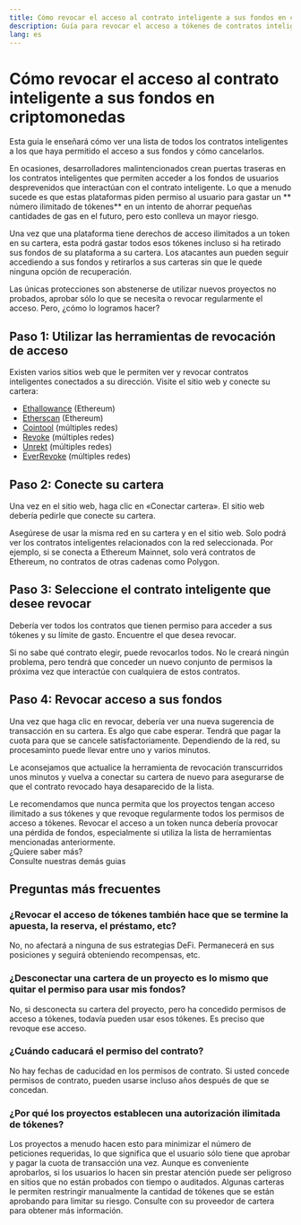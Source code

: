```yaml
---
title: Cómo revocar el acceso al contrato inteligente a sus fondos en criptomonedas
description: Guía para revocar el acceso a tókenes de contratos inteligentes engañosos
lang: es
---
```


# Cómo revocar el acceso al contrato inteligente a sus fondos en criptomonedas

Esta guía le enseñará cómo ver una lista de todos los contratos inteligentes a los que haya permitido el acceso a sus fondos y cómo cancelarlos.

En ocasiones, desarrolladores malintencionados crean puertas traseras en los contratos inteligentes que permiten acceder a los fondos de usuarios desprevenidos que interactúan con el contrato inteligente. Lo que a menudo sucede es que estas plataformas piden permiso al usuario para gastar un ** número ilimitado de tókenes** en un intento de ahorrar pequeñas cantidades de gas en el futuro, pero esto conlleva un mayor riesgo.

Una vez que una plataforma tiene derechos de acceso ilimitados a un token en su cartera, esta podrá gastar todos esos tókenes incluso si ha retirado sus fondos de su plataforma a su cartera. Los atacantes aun pueden seguir accediendo a sus fondos y retirarlos a sus carteras sin que le quede ninguna opción de recuperación.

Las únicas protecciones son abstenerse de utilizar nuevos proyectos no probados, aprobar sólo lo que se necesita o revocar regularmente el acceso. Pero, ¿cómo lo logramos hacer?

## Paso 1: Utilizar las herramientas de revocación de acceso

Existen varios sitios web que le permiten ver y revocar contratos inteligentes conectados a su dirección. Visite el sitio web y conecte su cartera:

- [Ethallowance](https://ethallowance.com/) (Ethereum)
- [Etherscan](https://etherscan.io/tokenapprovalchecker) (Ethereum)
- [Cointool](https://cointool.app/approve/eth) (múltiples redes)
- [Revoke](https://revoke.cash/) (múltiples redes)
- [Unrekt](https://app.unrekt.net/) (múltiples redes)
- [EverRevoke](https://everrise.com/everrevoke/) (múltiples redes)

## Paso 2: Conecte su cartera

Una vez en el sitio web, haga clic en «Conectar cartera». El sitio web debería pedirle que conecte su cartera.

Asegúrese de usar la misma red en su cartera y en el sitio web. Solo podrá ver los contratos inteligentes relacionados con la red seleccionada. Por ejemplo, si se conecta a Ethereum Mainnet, solo verá contratos de Ethereum, no contratos de otras cadenas como Polygon.

## Paso 3: Seleccione el contrato inteligente que desee revocar

Debería ver todos los contratos que tienen permiso para acceder a sus tókenes y su límite de gasto. Encuentre el que desea revocar.

Si no sabe qué contrato elegir, puede revocarlos todos. No le creará ningún problema, pero tendrá que conceder un nuevo conjunto de permisos la próxima vez que interactúe con cualquiera de estos contratos.

## Paso 4: Revocar acceso a sus fondos

Una vez que haga clic en revocar, debería ver una nueva sugerencia de transacción en su cartera. Es algo que cabe esperar. Tendrá que pagar la cuota para que se cancele satisfactoriamente. Dependiendo de la red, su procesaminto puede llevar entre uno y varios minutos.

Le aconsejamos que actualice la herramienta de revocación transcurridos unos minutos y vuelva a conectar su cartera de nuevo para asegurarse de que el contrato revocado haya desaparecido de la lista.

<div className="space-y-8">
<Alert variant="error">
Le recomendamos que nunca permita que los proyectos tengan acceso ilimitado a sus tókenes y que revoque regularmente todos los permisos de acceso a tókenes. Revocar el acceso a un token nunca debería provocar una pérdida de fondos, especialmente si utiliza la lista de herramientas mencionadas anteriormente.
</Alert>

 <br />

<Alert className="justify-between">
  <AlertEmoji text=":eyes:" />
  <div>¿Quiere saber más?</div>
  <ButtonLink href="/guides/">
    Consulte nuestras demás guias
  </ButtonLink>
</Alert>
</div>

## Preguntas más frecuentes

### ¿Revocar el acceso de tókenes también hace que se termine la apuesta, la reserva, el préstamo, etc?

No, no afectará a ninguna de sus estrategias DeFi. Permanecerá en sus posiciones y seguirá obteniendo recompensas, etc.

### ¿Desconectar una cartera de un proyecto es lo mismo que quitar el permiso para usar mis fondos?

No, si desconecta su cartera del proyecto, pero ha concedido permisos de acceso a tókenes, todavía pueden usar esos tókenes. Es preciso que revoque ese acceso.

### ¿Cuándo caducará el permiso del contrato?

No hay fechas de caducidad en los permisos de contrato. Si usted concede permisos de contrato, pueden usarse incluso años después de que se concedan.

### ¿Por qué los proyectos establecen una autorización ilimitada de tókenes?

Los proyectos a menudo hacen esto para minimizar el número de peticiones requeridas, lo que significa que el usuario sólo tiene que aprobar y pagar la cuota de transacción una vez. Aunque es conveniente aprobarlos, si los usuarios lo hacen sin prestar atención puede ser peligroso en sitios que no están probados con tiempo o auditados. Algunas carteras le permiten restringir manualmente la cantidad de tókenes que se están aprobando para limitar su riesgo. Consulte con su proveedor de cartera para obtener más información.
